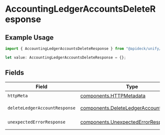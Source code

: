# AccountingLedgerAccountsDeleteResponse

## Example Usage

```typescript
import { AccountingLedgerAccountsDeleteResponse } from "@apideck/unify/models/operations";

let value: AccountingLedgerAccountsDeleteResponse = {};
```

## Fields

| Field                                                                                            | Type                                                                                             | Required                                                                                         | Description                                                                                      |
| ------------------------------------------------------------------------------------------------ | ------------------------------------------------------------------------------------------------ | ------------------------------------------------------------------------------------------------ | ------------------------------------------------------------------------------------------------ |
| `httpMeta`                                                                                       | [components.HTTPMetadata](../../models/components/httpmetadata.md)                               | :heavy_check_mark:                                                                               | N/A                                                                                              |
| `deleteLedgerAccountResponse`                                                                    | [components.DeleteLedgerAccountResponse](../../models/components/deleteledgeraccountresponse.md) | :heavy_minus_sign:                                                                               | LedgerAccount deleted                                                                            |
| `unexpectedErrorResponse`                                                                        | [components.UnexpectedErrorResponse](../../models/components/unexpectederrorresponse.md)         | :heavy_minus_sign:                                                                               | Unexpected error                                                                                 |